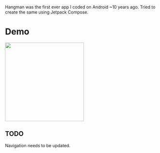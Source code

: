 Hangman was the first ever app I coded on Android ~10 years ago. Tried to create the same using Jetpack Compose.

# Demo

<img src="/hangman.gif" width="260">

## TODO

Navigation needs to be updated.
